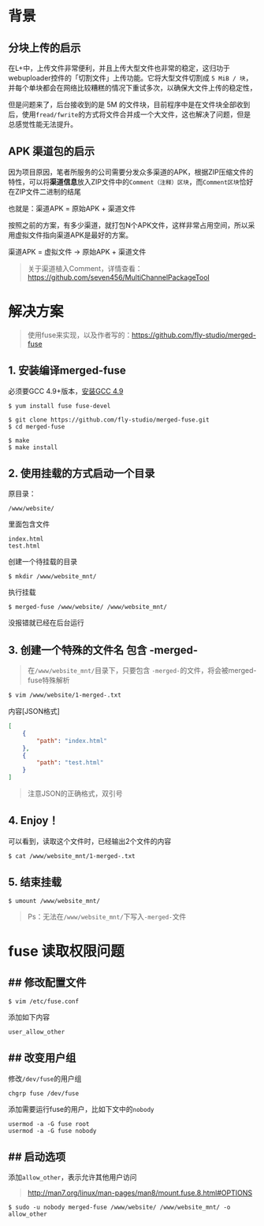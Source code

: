 # 背景
## 分块上传的启示
在L+中，上传文件非常便利，并且上传大型文件也非常的稳定，这归功于webuploader控件的「切割文件」上传功能。它将大型文件切割成 `5 MiB / 块`，并每个单块都会在网络比较糟糕的情况下重试多次，以确保大文件上传的稳定性，

但是问题来了，后台接收到的是 5M 的文件块，目前程序中是在文件块全部收到后，使用`fread/fwrite`的方式将文件合并成一个大文件，这也解决了问题，但是总感觉性能无法提升。
## APK 渠道包的启示
因为项目原因，笔者所服务的公司需要分发众多渠道的APK，根据ZIP压缩文件的特性，可以将**渠道信息**放入ZIP文件中的```Comment（注释）区块```，而```Comment区块```恰好在ZIP文件二进制的结尾

也就是：渠道APK = 原始APK + 渠道文件

按照之前的方案，有多少渠道，就打包N个APK文件，这样非常占用空间，所以采用虚拟文件指向渠道APK是最好的方案。

渠道APK = 虚拟文件 -> 原始APK + 渠道文件

> 关于渠道植入Comment，详情查看：https://github.com/seven456/MultiChannelPackageTool

# 解决方案

> 使用fuse来实现，以及作者写的：https://github.com/fly-studio/merged-fuse

## 1. 安装编译merged-fuse
必须要GCC 4.9+版本，[安装GCC 4.9](/chapter-started/服务器「必要组建」和「开放端口」.md)
```
$ yum install fuse fuse-devel

$ git clone https://github.com/fly-studio/merged-fuse.git
$ cd merged-fuse

$ make
$ make install
```
## 2. 使用挂载的方式启动一个目录
 原目录：
```
/www/website/
```
里面包含文件 
```
index.html
test.html
```
创建一个待挂载的目录 
```
$ mkdir /www/website_mnt/
```
执行挂载
```
$ merged-fuse /www/website/ /www/website_mnt/
```
没报错就已经在后台运行
## 3.  创建一个特殊的文件名 包含 -merged-
> 在```/www/website_mnt/```目录下，只要包含 ```-merged-```的文件，将会被merged-fuse特殊解析

```bash
$ vim /www/website/1-merged-.txt
```
内容[JSON格式]
```json
[
    {
        "path": "index.html"
    },
    {
        "path": "test.html"
    }
]
```
> 注意JSON的正确格式，双引号

## 4. Enjoy！
可以看到，读取这个文件时，已经输出2个文件的内容
```
$ cat /www/website_mnt/1-merged-.txt
```

## 5. 结束挂载
```
$ umount /www/website_mnt/
```

> Ps：无法在`/www/website_mnt/`下写入`-merged-`文件

# fuse 读取权限问题
## ## 修改配置文件
```
$ vim /etc/fuse.conf
```
添加如下内容
```
user_allow_other
```
## ## 改变用户组
修改`/dev/fuse`的用户组
```
chgrp fuse /dev/fuse
```
添加需要运行fuse的用户，比如下文中的`nobody`
```
usermod -a -G fuse root
usermod -a -G fuse nobody
```
## ## 启动选项
添加`allow_other`，表示允许其他用户访问
> http://man7.org/linux/man-pages/man8/mount.fuse.8.html#OPTIONS

```
$ sudo -u nobody merged-fuse /www/website/ /www/website_mnt/ -o allow_other
```